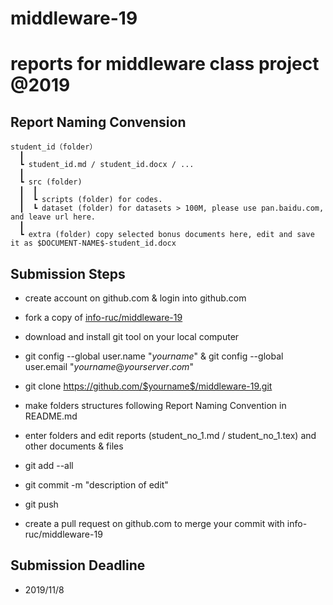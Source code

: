 # middleware-19

# reports for middleware class project @2019

## Report Naming Convension
```
student_id（folder）  
  ┃
  ┗ student_id.md / student_id.docx / ...  
  ┃
  ┗ src (folder)
  ┃  ┃
  ┃  ┗ scripts (folder) for codes.
  ┃  ┗ dataset (folder) for datasets > 100M, please use pan.baidu.com, and leave url here.
  ┃
  ┗ extra (folder) copy selected bonus documents here, edit and save it as $DOCUMENT-NAME$-student_id.docx
```

## Submission Steps

- create account on github.com & login into github.com

- fork a copy of [info-ruc/middleware-19](https://github.com/info-ruc/middleware-19)

- download and install git tool on your local computer

- git config --global user.name "$yourname$" & git config --global user.email "$yourname@yourserver.com$" 

- git clone https://github.com/$yourname$/middleware-19.git

- make folders structures following Report Naming Convention in README.md

- enter folders and edit reports (student_no_1.md / student_no_1.tex) and other documents & files

- git add --all 

- git commit -m "description of edit"

- git push

- create a pull request on github.com to merge your commit with info-ruc/middleware-19

## Submission Deadline

 - 2019/11/8





 


